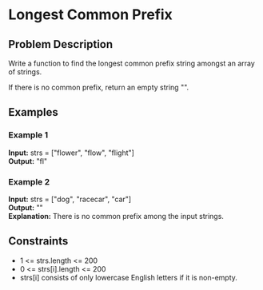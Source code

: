 #  Longest Common Prefix

## Problem Description
Write a function to find the longest common prefix string amongst an array of strings.

If there is no common prefix, return an empty string "".

## Examples
### Example 1
**Input:** strs = ["flower", "flow", "flight"]  
**Output:** "fl"  

### Example 2
**Input:** strs = ["dog", "racecar", "car"]  
**Output:** ""  
**Explanation:** There is no common prefix among the input strings.

## Constraints
- 1 <= strs.length <= 200
- 0 <= strs[i].length <= 200
- strs[i] consists of only lowercase English letters if it is non-empty.
